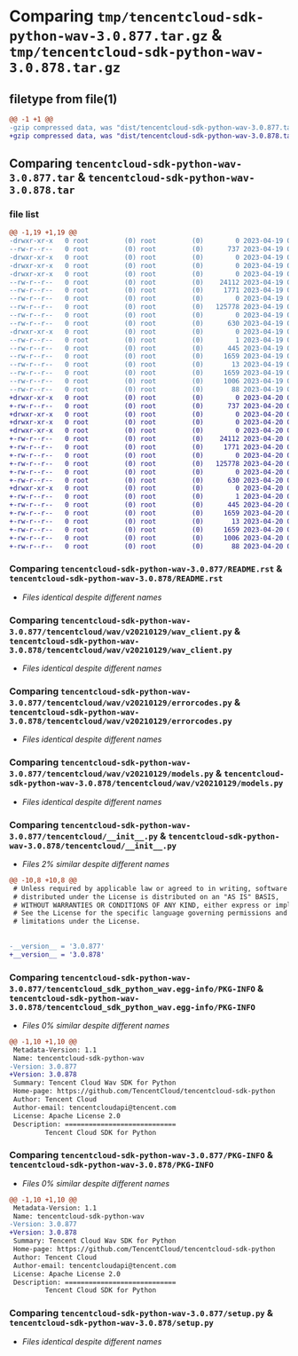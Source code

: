 # Comparing `tmp/tencentcloud-sdk-python-wav-3.0.877.tar.gz` & `tmp/tencentcloud-sdk-python-wav-3.0.878.tar.gz`

## filetype from file(1)

```diff
@@ -1 +1 @@
-gzip compressed data, was "dist/tencentcloud-sdk-python-wav-3.0.877.tar", last modified: Wed Apr 19 09:45:04 2023, max compression
+gzip compressed data, was "dist/tencentcloud-sdk-python-wav-3.0.878.tar", last modified: Thu Apr 20 00:56:23 2023, max compression
```

## Comparing `tencentcloud-sdk-python-wav-3.0.877.tar` & `tencentcloud-sdk-python-wav-3.0.878.tar`

### file list

```diff
@@ -1,19 +1,19 @@
-drwxr-xr-x   0 root         (0) root         (0)        0 2023-04-19 09:45:04.000000 tencentcloud-sdk-python-wav-3.0.877/
--rw-r--r--   0 root         (0) root         (0)      737 2023-04-19 09:45:04.000000 tencentcloud-sdk-python-wav-3.0.877/README.rst
-drwxr-xr-x   0 root         (0) root         (0)        0 2023-04-19 09:45:04.000000 tencentcloud-sdk-python-wav-3.0.877/tencentcloud/
-drwxr-xr-x   0 root         (0) root         (0)        0 2023-04-19 09:45:04.000000 tencentcloud-sdk-python-wav-3.0.877/tencentcloud/wav/
-drwxr-xr-x   0 root         (0) root         (0)        0 2023-04-19 09:45:04.000000 tencentcloud-sdk-python-wav-3.0.877/tencentcloud/wav/v20210129/
--rw-r--r--   0 root         (0) root         (0)    24112 2023-04-19 09:45:04.000000 tencentcloud-sdk-python-wav-3.0.877/tencentcloud/wav/v20210129/wav_client.py
--rw-r--r--   0 root         (0) root         (0)     1771 2023-04-19 09:45:04.000000 tencentcloud-sdk-python-wav-3.0.877/tencentcloud/wav/v20210129/errorcodes.py
--rw-r--r--   0 root         (0) root         (0)        0 2023-04-19 09:45:04.000000 tencentcloud-sdk-python-wav-3.0.877/tencentcloud/wav/v20210129/__init__.py
--rw-r--r--   0 root         (0) root         (0)   125778 2023-04-19 09:45:04.000000 tencentcloud-sdk-python-wav-3.0.877/tencentcloud/wav/v20210129/models.py
--rw-r--r--   0 root         (0) root         (0)        0 2023-04-19 09:45:04.000000 tencentcloud-sdk-python-wav-3.0.877/tencentcloud/wav/__init__.py
--rw-r--r--   0 root         (0) root         (0)      630 2023-04-19 09:45:04.000000 tencentcloud-sdk-python-wav-3.0.877/tencentcloud/__init__.py
-drwxr-xr-x   0 root         (0) root         (0)        0 2023-04-19 09:45:04.000000 tencentcloud-sdk-python-wav-3.0.877/tencentcloud_sdk_python_wav.egg-info/
--rw-r--r--   0 root         (0) root         (0)        1 2023-04-19 09:45:04.000000 tencentcloud-sdk-python-wav-3.0.877/tencentcloud_sdk_python_wav.egg-info/dependency_links.txt
--rw-r--r--   0 root         (0) root         (0)      445 2023-04-19 09:45:04.000000 tencentcloud-sdk-python-wav-3.0.877/tencentcloud_sdk_python_wav.egg-info/SOURCES.txt
--rw-r--r--   0 root         (0) root         (0)     1659 2023-04-19 09:45:04.000000 tencentcloud-sdk-python-wav-3.0.877/tencentcloud_sdk_python_wav.egg-info/PKG-INFO
--rw-r--r--   0 root         (0) root         (0)       13 2023-04-19 09:45:04.000000 tencentcloud-sdk-python-wav-3.0.877/tencentcloud_sdk_python_wav.egg-info/top_level.txt
--rw-r--r--   0 root         (0) root         (0)     1659 2023-04-19 09:45:04.000000 tencentcloud-sdk-python-wav-3.0.877/PKG-INFO
--rw-r--r--   0 root         (0) root         (0)     1006 2023-04-19 09:45:04.000000 tencentcloud-sdk-python-wav-3.0.877/setup.py
--rw-r--r--   0 root         (0) root         (0)       88 2023-04-19 09:45:04.000000 tencentcloud-sdk-python-wav-3.0.877/setup.cfg
+drwxr-xr-x   0 root         (0) root         (0)        0 2023-04-20 00:56:23.000000 tencentcloud-sdk-python-wav-3.0.878/
+-rw-r--r--   0 root         (0) root         (0)      737 2023-04-20 00:56:23.000000 tencentcloud-sdk-python-wav-3.0.878/README.rst
+drwxr-xr-x   0 root         (0) root         (0)        0 2023-04-20 00:56:23.000000 tencentcloud-sdk-python-wav-3.0.878/tencentcloud/
+drwxr-xr-x   0 root         (0) root         (0)        0 2023-04-20 00:56:23.000000 tencentcloud-sdk-python-wav-3.0.878/tencentcloud/wav/
+drwxr-xr-x   0 root         (0) root         (0)        0 2023-04-20 00:56:23.000000 tencentcloud-sdk-python-wav-3.0.878/tencentcloud/wav/v20210129/
+-rw-r--r--   0 root         (0) root         (0)    24112 2023-04-20 00:56:23.000000 tencentcloud-sdk-python-wav-3.0.878/tencentcloud/wav/v20210129/wav_client.py
+-rw-r--r--   0 root         (0) root         (0)     1771 2023-04-20 00:56:23.000000 tencentcloud-sdk-python-wav-3.0.878/tencentcloud/wav/v20210129/errorcodes.py
+-rw-r--r--   0 root         (0) root         (0)        0 2023-04-20 00:56:23.000000 tencentcloud-sdk-python-wav-3.0.878/tencentcloud/wav/v20210129/__init__.py
+-rw-r--r--   0 root         (0) root         (0)   125778 2023-04-20 00:56:23.000000 tencentcloud-sdk-python-wav-3.0.878/tencentcloud/wav/v20210129/models.py
+-rw-r--r--   0 root         (0) root         (0)        0 2023-04-20 00:56:23.000000 tencentcloud-sdk-python-wav-3.0.878/tencentcloud/wav/__init__.py
+-rw-r--r--   0 root         (0) root         (0)      630 2023-04-20 00:56:23.000000 tencentcloud-sdk-python-wav-3.0.878/tencentcloud/__init__.py
+drwxr-xr-x   0 root         (0) root         (0)        0 2023-04-20 00:56:23.000000 tencentcloud-sdk-python-wav-3.0.878/tencentcloud_sdk_python_wav.egg-info/
+-rw-r--r--   0 root         (0) root         (0)        1 2023-04-20 00:56:23.000000 tencentcloud-sdk-python-wav-3.0.878/tencentcloud_sdk_python_wav.egg-info/dependency_links.txt
+-rw-r--r--   0 root         (0) root         (0)      445 2023-04-20 00:56:23.000000 tencentcloud-sdk-python-wav-3.0.878/tencentcloud_sdk_python_wav.egg-info/SOURCES.txt
+-rw-r--r--   0 root         (0) root         (0)     1659 2023-04-20 00:56:23.000000 tencentcloud-sdk-python-wav-3.0.878/tencentcloud_sdk_python_wav.egg-info/PKG-INFO
+-rw-r--r--   0 root         (0) root         (0)       13 2023-04-20 00:56:23.000000 tencentcloud-sdk-python-wav-3.0.878/tencentcloud_sdk_python_wav.egg-info/top_level.txt
+-rw-r--r--   0 root         (0) root         (0)     1659 2023-04-20 00:56:23.000000 tencentcloud-sdk-python-wav-3.0.878/PKG-INFO
+-rw-r--r--   0 root         (0) root         (0)     1006 2023-04-20 00:56:23.000000 tencentcloud-sdk-python-wav-3.0.878/setup.py
+-rw-r--r--   0 root         (0) root         (0)       88 2023-04-20 00:56:23.000000 tencentcloud-sdk-python-wav-3.0.878/setup.cfg
```

### Comparing `tencentcloud-sdk-python-wav-3.0.877/README.rst` & `tencentcloud-sdk-python-wav-3.0.878/README.rst`

 * *Files identical despite different names*

### Comparing `tencentcloud-sdk-python-wav-3.0.877/tencentcloud/wav/v20210129/wav_client.py` & `tencentcloud-sdk-python-wav-3.0.878/tencentcloud/wav/v20210129/wav_client.py`

 * *Files identical despite different names*

### Comparing `tencentcloud-sdk-python-wav-3.0.877/tencentcloud/wav/v20210129/errorcodes.py` & `tencentcloud-sdk-python-wav-3.0.878/tencentcloud/wav/v20210129/errorcodes.py`

 * *Files identical despite different names*

### Comparing `tencentcloud-sdk-python-wav-3.0.877/tencentcloud/wav/v20210129/models.py` & `tencentcloud-sdk-python-wav-3.0.878/tencentcloud/wav/v20210129/models.py`

 * *Files identical despite different names*

### Comparing `tencentcloud-sdk-python-wav-3.0.877/tencentcloud/__init__.py` & `tencentcloud-sdk-python-wav-3.0.878/tencentcloud/__init__.py`

 * *Files 2% similar despite different names*

```diff
@@ -10,8 +10,8 @@
 # Unless required by applicable law or agreed to in writing, software
 # distributed under the License is distributed on an "AS IS" BASIS,
 # WITHOUT WARRANTIES OR CONDITIONS OF ANY KIND, either express or implied.
 # See the License for the specific language governing permissions and
 # limitations under the License.
 
 
-__version__ = '3.0.877'
+__version__ = '3.0.878'
```

### Comparing `tencentcloud-sdk-python-wav-3.0.877/tencentcloud_sdk_python_wav.egg-info/PKG-INFO` & `tencentcloud-sdk-python-wav-3.0.878/tencentcloud_sdk_python_wav.egg-info/PKG-INFO`

 * *Files 0% similar despite different names*

```diff
@@ -1,10 +1,10 @@
 Metadata-Version: 1.1
 Name: tencentcloud-sdk-python-wav
-Version: 3.0.877
+Version: 3.0.878
 Summary: Tencent Cloud Wav SDK for Python
 Home-page: https://github.com/TencentCloud/tencentcloud-sdk-python
 Author: Tencent Cloud
 Author-email: tencentcloudapi@tencent.com
 License: Apache License 2.0
 Description: ============================
         Tencent Cloud SDK for Python
```

### Comparing `tencentcloud-sdk-python-wav-3.0.877/PKG-INFO` & `tencentcloud-sdk-python-wav-3.0.878/PKG-INFO`

 * *Files 0% similar despite different names*

```diff
@@ -1,10 +1,10 @@
 Metadata-Version: 1.1
 Name: tencentcloud-sdk-python-wav
-Version: 3.0.877
+Version: 3.0.878
 Summary: Tencent Cloud Wav SDK for Python
 Home-page: https://github.com/TencentCloud/tencentcloud-sdk-python
 Author: Tencent Cloud
 Author-email: tencentcloudapi@tencent.com
 License: Apache License 2.0
 Description: ============================
         Tencent Cloud SDK for Python
```

### Comparing `tencentcloud-sdk-python-wav-3.0.877/setup.py` & `tencentcloud-sdk-python-wav-3.0.878/setup.py`

 * *Files identical despite different names*

